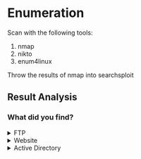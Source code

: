 # Enumeration
Scan with the following tools:
1.  nmap
1.  nikto
1.  enum4linux

Throw the results of nmap into searchsploit

##  Result Analysis
###  What did you find?
<details>
<summary>FTP</summary>

#### FTP
##### TFTP
##### SFTP

</details>

<details>
<summary>Website</summary>

#### Website

</details>

</details>

<details>
<summary>Active Directory</summary>

#### Active Directory

</details>
